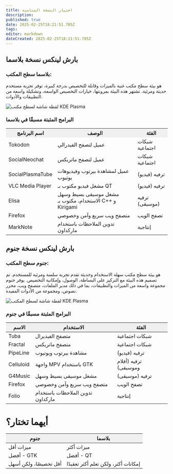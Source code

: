 ```yaml
---
title: اختيار النسخة المناسبة
description: 
published: true
date: 2025-02-25T18:21:51.705Z
tags: 
editor: markdown
dateCreated: 2025-02-25T18:21:51.705Z
---
```


## بارش لينكس نسخة بلاسما  
### بلاسما سطح المكتب:  
هو بيئة سطح مكتب غنية بالميزات وقابلة للتخصيص بدرجة كبيرة، توفر تجربة مستخدم حديثة ومرئية. تشتهر هذه البيئة بمرونتها، خيارات التخصيص الواسعة، وتشكيلة واسعة من التطبيقات والأدوات.  

<img src="https://github.com/parchlinux/parch-iso-plasma/raw/main/image/screenshot.png" alt="لقطة شاشة لسطح مكتب KDE Plasma">  

### البرامج المثبتة مسبقًا في بلاسما  

<!DOCTYPE html>  
<html lang="ar">  
<head>  
  <meta charset="UTF-8">  
  <meta name="viewport" content="width=device-width, initial-scale=1.0">  
  <style>  
    table {  
      border-collapse: collapse;  
      width: 100%;  
    }  

    th, td {  
      padding: 8px;  
      text-align: left;  
      border: 1px solid #ddd;  
    }  

    th {  
      background-color: #f0f0f0;  
    }  
  </style>  
</head>  
<body>  
  <table>  
    <tr>  
      <th>اسم البرنامج</th>  
      <th>الوصف</th>  
      <th>الفئة</th>  
    </tr>  
    <tr>  
      <td>Tokodon</td>  
      <td>عميل لتصفح الفيدرالي</td>  
      <td>شبكات اجتماعية</td>  
    </tr>  
    <tr>  
      <td>SocialNeochat</td>  
      <td>عميل لتصفح ماتريكس</td>  
      <td>شبكات اجتماعية</td>  
    </tr>  
    <tr>  
      <td>SocialPlasmaTube</td>  
      <td>عميل لمشاهدة بيرتوب وفيديوهات يوتيوب</td>  
      <td>ترفيه (فيديو)</td>  
    </tr>  
    <tr>  
      <td>VLC Media Player</td>  
      <td>مشغل فيديو مكتوب بـ QT</td>  
      <td>ترفيه (فيديو)</td>  
    </tr>  
    <tr>  
      <td>Elisa</td>  
      <td>مشغل موسيقى بسيط وسهل الاستخدام، مكتوب بـ C++ و Kirigami</td>  
      <td>ترفيه (موسيقى)</td>  
    </tr>  
    <tr>  
      <td>Firefox</td>  
      <td>متصفح ويب سريع وآمن وخصوصي</td>  
      <td>تصفح الويب</td>  
    </tr>  
    <tr>  
      <td>MarkNote</td>  
      <td>تدوين الملاحظات باستخدام ماركداون</td>  
      <td>إنتاجية</td>  
    </tr>  
  </table>  
</body>  
</html>  

## بارش لينكس نسخة جنوم  
### جنوم سطح المكتب:  
هو بيئة سطح مكتب سهلة الاستخدام وحديثة تقدم تجربة سلسة ومرئية للمستخدم. تم تصميم هذه البيئة مع التركيز على البساطة، الوصول، وإمكانية التخصيص. يوفر جنوم مجموعة واسعة من الميزات والتطبيقات، بما في ذلك مدير الملفات، متصفح ويب، محرر نصوص، ومجموعة من الأدوات المفيدة.  

<img src="https://github.com/parchlinux/Parch-iso-gnome/raw/main/image/screenshot.png" alt="لقطة شاشة لسطح المكتب KDE Plasma"> 

### البرامج المثبتة مسبقًا في جنوم  

<!DOCTYPE html>  
<html lang="ar">  
<head>  
  <meta charset="UTF-8">  
  <meta name="viewport" content="width=device-width, initial-scale=1.0">  
  <style>  
    table {  
      border-collapse: collapse;  
      width: 100%;  
    }  

    th, td {  
      padding: 8px;  
      text-align: left;  
      border: 1px solid #ddd;  
    }  

    th {  
      background-color: #f0f0f0;  
    }  
  </style>  
</head>  
<body>  

  <table>  
    <thead>  
      <tr>  
        <th>الاسم</th>  
        <th>الاستخدام</th>  
        <th>الفئة</th>  
      </tr>  
    </thead>  
    <tbody>  
      <tr>  
        <td>Tuba</td>  
        <td>متصفح الفيديرال</td>  
        <td>شبكات اجتماعية</td>  
      </tr>  
      <tr>  
        <td>Fractal</td>  
        <td>متصفح ماتريكس</td>  
        <td>شبكات اجتماعية</td>  
      </tr>  
      <tr>  
        <td>PipeLine</td>  
        <td>مشاهدة بيرتوب ويوتيوب</td>  
        <td>ترفيه (فيديو)</td>  
      </tr>  
      <tr>  
        <td>Celluloid</td>  
        <td>واجهة MPV باستخدام GTK</td>  
        <td>ترفيه (أفلام وموسيقى)</td>  
      </tr>  
      <tr>  
        <td>G4Music</td>  
        <td>مشغل موسيقى بسيط وسهل</td>  
        <td>ترفيه (موسيقى)</td>  
      </tr>  
      <tr>  
        <td>Firefox</td>  
        <td>متصفح ويب سريع وآمن وخصوصي</td>  
        <td>تصفح الويب</td>  
      </tr>  
      <tr>  
        <td>Folio</td>  
        <td>تدوين الملاحظات باستخدام ماركداون</td>  
        <td>إنتاجية</td>  
      </tr>  
    </tbody>  
  </table>  
</body>  
</html>  

# أيهما تختار؟  
<!DOCTYPE html>  
<html lang="ar">  
<head>  
  <meta charset="UTF-8">  
  <meta name="viewport" content="width=device-width, initial-scale=1.0">  
  <title>مقارنة وترجمة جنوم وبلاسما</title>  
  <style>  
    table {  
      border-collapse: collapse;  
      width: 100%;  
    }  

    th, td {  
      padding: 8px;  
      text-align: center;  
      border: 1px solid #ddd;  
    }  

    th {  
      background-color: #f0f0f0;  
    }  
  </style>  
</head>  
<body>  


  <table>  
    <thead>  
      <tr>  
        <th>جنوم</th>  
        <th>بلاسما</th>  
      </tr>  
    </thead>  
    <tbody>  
      <tr>  
        <td>ميزات أقل</td>  
        <td>ميزات أكثر</td>  
      </tr>  
      <tr>  
        <td>أفضل - GTK</td>  
        <td>أفضل - QT</td>  
      </tr>  
      <tr>  
        <td>أقل تخصيصًا، ولكن أسهل</td>  
        <td>إمكانات أكثر، ولكن تعلم أكثر تعقيدًا</td>  
      </tr>  
    </tbody>  
  </table>  